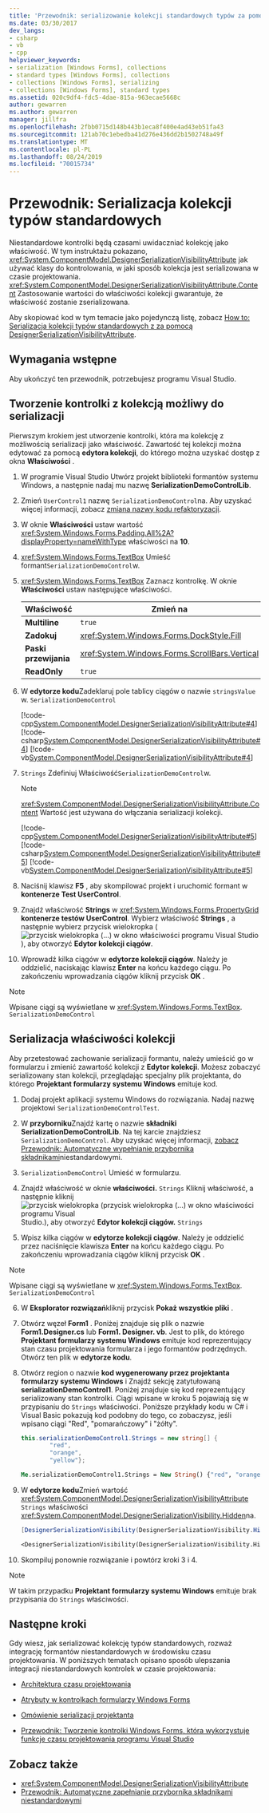 ```yaml
---
title: 'Przewodnik: serializowanie kolekcji standardowych typów za pomocą DesignerSerializationVisibilityAttribute'
ms.date: 03/30/2017
dev_langs:
- csharp
- vb
- cpp
helpviewer_keywords:
- serialization [Windows Forms], collections
- standard types [Windows Forms], collections
- collections [Windows Forms], serializing
- collections [Windows Forms], standard types
ms.assetid: 020c9df4-fdc5-4dae-815a-963ecae5668c
author: gewarren
ms.author: gewarren
manager: jillfra
ms.openlocfilehash: 2fbb0715d148b443b1eca8f400e4ad43eb51fa43
ms.sourcegitcommit: 121ab70c1ebedba41d276e436dd2b1502748a49f
ms.translationtype: MT
ms.contentlocale: pl-PL
ms.lasthandoff: 08/24/2019
ms.locfileid: "70015734"
---
```

# <a name="walkthrough-serialize-collections-of-standard-types"></a>Przewodnik: Serializacja kolekcji typów standardowych

Niestandardowe kontrolki będą czasami uwidaczniać kolekcję jako właściwość. W tym instruktażu pokazano, <xref:System.ComponentModel.DesignerSerializationVisibilityAttribute> jak używać klasy do kontrolowania, w jaki sposób kolekcja jest serializowana w czasie projektowania. <xref:System.ComponentModel.DesignerSerializationVisibilityAttribute.Content> Zastosowanie wartości do właściwości kolekcji gwarantuje, że właściwość zostanie zserializowana.

Aby skopiować kod w tym temacie jako pojedynczą listę, zobacz [How to: Serializacja kolekcji typów standardowych z za pomocą DesignerSerializationVisibilityAttribute](/previous-versions/visualstudio/visual-studio-2013/ms171833(v=vs.120)).

## <a name="prerequisites"></a>Wymagania wstępne

Aby ukończyć ten przewodnik, potrzebujesz programu Visual Studio.

## <a name="create-a-control-with-a-serializable-collection"></a>Tworzenie kontrolki z kolekcją możliwy do serializacji

Pierwszym krokiem jest utworzenie kontrolki, która ma kolekcję z możliwością serializacji jako właściwość. Zawartość tej kolekcji można edytować za pomocą **edytora kolekcji**, do którego można uzyskać dostęp z okna **Właściwości** .

1. W programie Visual Studio Utwórz projekt biblioteki formantów systemu Windows, a następnie nadaj mu nazwę **SerializationDemoControlLib**.

2. Zmień `UserControl1` nazwę `SerializationDemoControl`na. Aby uzyskać więcej informacji, zobacz [zmiana nazwy kodu refaktoryzacji](/visualstudio/ide/reference/rename).

3. W oknie **Właściwości** ustaw wartość <xref:System.Windows.Forms.Padding.All%2A?displayProperty=nameWithType> właściwości na **10**.

4. <xref:System.Windows.Forms.TextBox> Umieść formant`SerializationDemoControl`w.

5. <xref:System.Windows.Forms.TextBox> Zaznacz kontrolkę. W oknie **Właściwości** ustaw następujące właściwości.

    |Właściwość|Zmień na|
    |--------------|---------------|
    |**Multiline**|`true`|
    |**Zadokuj**|<xref:System.Windows.Forms.DockStyle.Fill>|
    |**Paski przewijania**|<xref:System.Windows.Forms.ScrollBars.Vertical>|
    |**ReadOnly**|`true`|

6. W **edytorze kodu**Zadeklaruj pole tablicy ciągów o nazwie `stringsValue` w. `SerializationDemoControl`

     [!code-cpp[System.ComponentModel.DesignerSerializationVisibilityAttribute#4](~/samples/snippets/cpp/VS_Snippets_Winforms/System.ComponentModel.DesignerSerializationVisibilityAttribute/cpp/form1.cpp#4)]
     [!code-csharp[System.ComponentModel.DesignerSerializationVisibilityAttribute#4](~/samples/snippets/csharp/VS_Snippets_Winforms/System.ComponentModel.DesignerSerializationVisibilityAttribute/CS/form1.cs#4)]
     [!code-vb[System.ComponentModel.DesignerSerializationVisibilityAttribute#4](~/samples/snippets/visualbasic/VS_Snippets_Winforms/System.ComponentModel.DesignerSerializationVisibilityAttribute/VB/form1.vb#4)]

7. `Strings` Zdefiniuj Właściwość`SerializationDemoControl`w.

   > [!NOTE]
   > <xref:System.ComponentModel.DesignerSerializationVisibilityAttribute.Content> Wartość jest używana do włączania serializacji kolekcji.

   [!code-cpp[System.ComponentModel.DesignerSerializationVisibilityAttribute#5](~/samples/snippets/cpp/VS_Snippets_Winforms/System.ComponentModel.DesignerSerializationVisibilityAttribute/cpp/form1.cpp#5)]
   [!code-csharp[System.ComponentModel.DesignerSerializationVisibilityAttribute#5](~/samples/snippets/csharp/VS_Snippets_Winforms/System.ComponentModel.DesignerSerializationVisibilityAttribute/CS/form1.cs#5)]
   [!code-vb[System.ComponentModel.DesignerSerializationVisibilityAttribute#5](~/samples/snippets/visualbasic/VS_Snippets_Winforms/System.ComponentModel.DesignerSerializationVisibilityAttribute/VB/form1.vb#5)]

8. Naciśnij klawisz **F5** , aby skompilować projekt i uruchomić formant w **kontenerze Test UserControl**.

9. Znajdź właściwość **Strings** w <xref:System.Windows.Forms.PropertyGrid> **kontenerze testów UserControl**. Wybierz właściwość **Strings** , a następnie wybierz przycisk wielokropka (![przycisk wielokropka (...) w okno właściwości programu Visual Studio](./media/visual-studio-ellipsis-button.png)), aby otworzyć **Edytor kolekcji ciągów**.

10. Wprowadź kilka ciągów w **edytorze kolekcji ciągów**. Należy je oddzielić, naciskając klawisz **Enter** na końcu każdego ciągu. Po zakończeniu wprowadzania ciągów kliknij przycisk **OK** .

   > [!NOTE]
   > Wpisane ciągi są wyświetlane w <xref:System.Windows.Forms.TextBox>. `SerializationDemoControl`

## <a name="serialize-a-collection-property"></a>Serializacja właściwości kolekcji

Aby przetestować zachowanie serializacji formantu, należy umieścić go w formularzu i zmienić zawartość kolekcji z **Edytor kolekcji**. Możesz zobaczyć serializowany stan kolekcji, przeglądając specjalny plik projektanta, do którego **Projektant formularzy systemu Windows** emituje kod.

1. Dodaj projekt aplikacji systemu Windows do rozwiązania. Nadaj nazwę projektowi `SerializationDemoControlTest`.

2. W **przyborniku**Znajdź kartę o nazwie **składniki SerializationDemoControlLib**. Na tej karcie znajdziesz `SerializationDemoControl`. Aby uzyskać więcej informacji, [zobacz Przewodnik: Automatyczne wypełnianie przybornika składnikami](walkthrough-automatically-populating-the-toolbox-with-custom-components.md)niestandardowymi.

3. `SerializationDemoControl` Umieść w formularzu.

4. Znajdź właściwość w oknie **właściwości.** `Strings` Kliknij właściwość, a następnie kliknij![przycisk wielokropka (przycisk wielokropka (...) w okno właściwości programu Visual](./media/visual-studio-ellipsis-button.png)Studio.), aby otworzyć **Edytor kolekcji ciągów.** `Strings`

5. Wpisz kilka ciągów w **edytorze kolekcji ciągów**. Należy je oddzielić przez naciśnięcie klawisza **Enter** na końcu każdego ciągu. Po zakończeniu wprowadzania ciągów kliknij przycisk **OK** .

> [!NOTE]
> Wpisane ciągi są wyświetlane w <xref:System.Windows.Forms.TextBox>. `SerializationDemoControl`

6. W **Eksplorator rozwiązań**kliknij przycisk **Pokaż wszystkie pliki** .

7. Otwórz węzeł **Form1** . Poniżej znajduje się plik o nazwie **Form1.Designer.cs** lub **Form1. Designer. vb**. Jest to plik, do którego **Projektant formularzy systemu Windows** emituje kod reprezentujący stan czasu projektowania formularza i jego formantów podrzędnych. Otwórz ten plik w **edytorze kodu**.

8. Otwórz region o nazwie **kod wygenerowany przez projektanta formularzy systemu Windows** i Znajdź sekcję zatytułowaną **serializationDemoControl1**. Poniżej znajduje się kod reprezentujący serializowany stan kontrolki. Ciągi wpisane w kroku 5 pojawiają się w przypisaniu do `Strings` właściwości. Poniższe przykłady kodu w C# i Visual Basic pokazują kod podobny do tego, co zobaczysz, jeśli wpisano ciągi "Red", "pomarańczowy" i "żółty".

    ```csharp
    this.serializationDemoControl1.Strings = new string[] {
            "red",
            "orange",
            "yellow"};
    ```

    ```vb
    Me.serializationDemoControl1.Strings = New String() {"red", "orange", "yellow"}
    ```

9. W **edytorze kodu**Zmień wartość <xref:System.ComponentModel.DesignerSerializationVisibilityAttribute> `Strings` właściwości <xref:System.ComponentModel.DesignerSerializationVisibility.Hidden>na.

    ```csharp
    [DesignerSerializationVisibility(DesignerSerializationVisibility.Hidden)]
    ```

    ```vb
    <DesignerSerializationVisibility(DesignerSerializationVisibility.Hidden)> _
    ```

10. Skompiluj ponownie rozwiązanie i powtórz kroki 3 i 4.

> [!NOTE]
> W takim przypadku **Projektant formularzy systemu Windows** emituje brak przypisania do `Strings` właściwości.

## <a name="next-steps"></a>Następne kroki

Gdy wiesz, jak serializować kolekcję typów standardowych, rozważ integrację formantów niestandardowych w środowisku czasu projektowania. W poniższych tematach opisano sposób ulepszania integracji niestandardowych kontrolek w czasie projektowania:

- [Architektura czasu projektowania](/previous-versions/visualstudio/visual-studio-2013/c5z9s1h4(v=vs.120))

- [Atrybuty w kontrolkach formularzy Windows Forms](attributes-in-windows-forms-controls.md)

- [Omówienie serializacji projektanta](/previous-versions/visualstudio/visual-studio-2013/ms171834(v=vs.120))

- [Przewodnik: Tworzenie kontrolki Windows Forms, która wykorzystuje funkcje czasu projektowania programu Visual Studio](creating-a-wf-control-design-time-features.md)

## <a name="see-also"></a>Zobacz także

- <xref:System.ComponentModel.DesignerSerializationVisibilityAttribute>
- [Przewodnik: Automatyczne zapełnianie przybornika składnikami niestandardowymi](walkthrough-automatically-populating-the-toolbox-with-custom-components.md)
